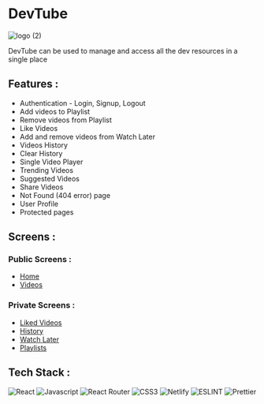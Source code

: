 # DevTube
![logo (2)](https://user-images.githubusercontent.com/88605957/169228048-d90b3e2e-67c3-43bf-8fa0-80cd7721bb41.png)



DevTube can be used to manage and access all the dev resources in a single place

## Features :

* Authentication - Login, Signup, Logout
* Add videos to Playlist
* Remove videos from Playlist
* Like Videos
* Add and remove videos from Watch Later
* Videos History
* Clear History
* Single Video Player
* Trending Videos
* Suggested Videos
* Share Videos
* Not Found (404 error) page
* User Profile
* Protected pages

## Screens : 

### Public Screens : 
* [Home](https://devtube-app.netlify.app/)
* [Videos](https://devtube-app.netlify.app/videos)

### Private Screens :
* [Liked Videos](https://devtube-app.netlify.app/liked)
* [History](https://devtube-app.netlify.app/history)
* [Watch Later](https://devtube-app.netlify.app/watchlater)
* [Playlists](https://devtube-app.netlify.app/playlist)

## Tech Stack : 

![React](https://img.shields.io/badge/React-20232A?style=for-the-badge&logo=react&logoColor=61DAFB)
![Javascript](https://img.shields.io/badge/JavaScript-323330?style=for-the-badge&logo=javascript&logoColor=F7DF1E)
![React Router](https://img.shields.io/badge/React_Router-CA4245?style=for-the-badge&logo=react-router&logoColor=white)
![CSS3](https://img.shields.io/badge/CSS3-1572B6?style=for-the-badge&logo=css3&logoColor=white)
![Netlify](https://img.shields.io/badge/Netlify-00C7B7?style=for-the-badge&logo=netlify&logoColor=white)
![ESLINT](https://img.shields.io/badge/eslint-3A33D1?style=for-the-badge&logo=eslint&logoColor=white)
![Prettier](https://img.shields.io/badge/prettier-1A2C34?style=for-the-badge&logo=prettier&logoColor=F7BA3E)

